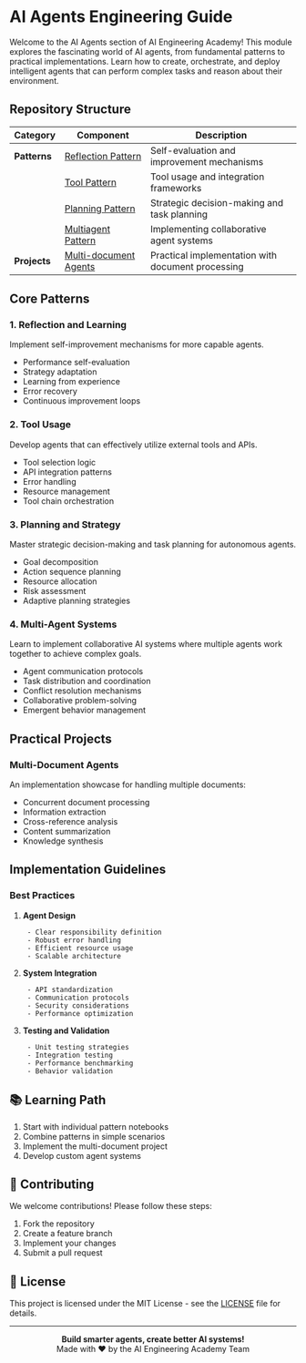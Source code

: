 # AI Agents Engineering Guide

Welcome to the AI Agents section of AI Engineering Academy! This module explores the fascinating world of AI agents, from fundamental patterns to practical implementations. Learn how to create, orchestrate, and deploy intelligent agents that can perform complex tasks and reason about their environment.

## Repository Structure

| Category     | Component                                                       | Description                                       |
| ------------ | --------------------------------------------------------------- | ------------------------------------------------- |
| **Patterns** | [Reflection Pattern](./patterns/reflection_pattern.ipynb)       | Self-evaluation and improvement mechanisms        |
|              | [Tool Pattern](./patterns/tool_pattern.ipynb)                   | Tool usage and integration frameworks             |
|              | [Planning Pattern](./patterns/planning_pattern.ipynb)           | Strategic decision-making and task planning       |
|              | [Multiagent Pattern](./patterns/multiagent_pattern.ipynb)       | Implementing collaborative agent systems          |
| **Projects** | [Multi-document Agents](./projects/multi_document_agents.ipynb) | Practical implementation with document processing |

## Core Patterns

### 1. Reflection and Learning

Implement self-improvement mechanisms for more capable agents.

- Performance self-evaluation
- Strategy adaptation
- Learning from experience
- Error recovery
- Continuous improvement loops

### 2. Tool Usage

Develop agents that can effectively utilize external tools and APIs.

- Tool selection logic
- API integration patterns
- Error handling
- Resource management
- Tool chain orchestration

### 3. Planning and Strategy

Master strategic decision-making and task planning for autonomous agents.

- Goal decomposition
- Action sequence planning
- Resource allocation
- Risk assessment
- Adaptive planning strategies

### 4. Multi-Agent Systems

Learn to implement collaborative AI systems where multiple agents work together to achieve complex goals.

- Agent communication protocols
- Task distribution and coordination
- Conflict resolution mechanisms
- Collaborative problem-solving
- Emergent behavior management

## Practical Projects

### Multi-Document Agents

An implementation showcase for handling multiple documents:

- Concurrent document processing
- Information extraction
- Cross-reference analysis
- Content summarization
- Knowledge synthesis

## Implementation Guidelines

### Best Practices

1.  **Agent Design**

         - Clear responsibility definition
         - Robust error handling
         - Efficient resource usage
         - Scalable architecture

2.  **System Integration**

         - API standardization
         - Communication protocols
         - Security considerations
         - Performance optimization

3.  **Testing and Validation**

         - Unit testing strategies
         - Integration testing
         - Performance benchmarking
         - Behavior validation

## 📚 Learning Path

1. Start with individual pattern notebooks
2. Combine patterns in simple scenarios
3. Implement the multi-document project
4. Develop custom agent systems

## 🤝 Contributing

We welcome contributions! Please follow these steps:

1. Fork the repository
2. Create a feature branch
3. Implement your changes
4. Submit a pull request

## 📝 License

This project is licensed under the MIT License - see the [LICENSE](LICENSE) file for details.

---

<div align="center">
  <b>Build smarter agents, create better AI systems!</b>
  <br>
  Made with ❤️ by the AI Engineering Academy Team
</div>
